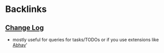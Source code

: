 
# Backlinks
## [Change Log](<Change Log.md>)
- mostly useful for queries for tasks/TODOs or if you use extensions like [Abhay](<Abhay.md>)'

